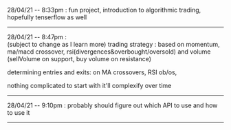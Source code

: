 28/04/21 -- 8:33pm :
fun project, introduction to algorithmic trading, hopefully tenserflow as well
___________________________________

28/04/21 -- 8:47pm :	
(subject to change as I learn more)
trading strategy : 
based on momentum, ma/macd crossover, rsi(divergences&overbought/oversold) and volume (sellVolume on support, buy volume on resistance)

determining entries and exits: 
on MA crossovers, RSI ob/os,

nothing complicated to start with
it'll complexify over time
___________________________________

28/04/21 -- 9:10pm :
probably should figure out which API to use and how to use it

___________________________________
